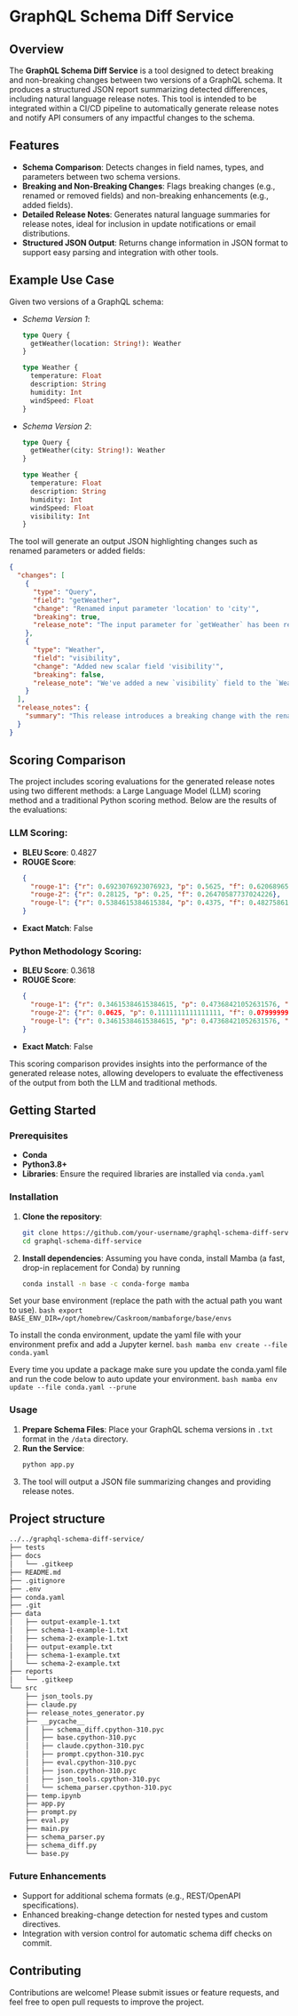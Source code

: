 # GraphQL Schema Diff Service

## Overview
The **GraphQL Schema Diff Service** is a tool designed to detect breaking and non-breaking changes between two versions of a GraphQL schema. It produces a structured JSON report summarizing detected differences, including natural language release notes. This tool is intended to be integrated within a CI/CD pipeline to automatically generate release notes and notify API consumers of any impactful changes to the schema.

## Features
- **Schema Comparison**: Detects changes in field names, types, and parameters between two schema versions.
- **Breaking and Non-Breaking Changes**: Flags breaking changes (e.g., renamed or removed fields) and non-breaking enhancements (e.g., added fields).
- **Detailed Release Notes**: Generates natural language summaries for release notes, ideal for inclusion in update notifications or email distributions.
- **Structured JSON Output**: Returns change information in JSON format to support easy parsing and integration with other tools.

## Example Use Case
Given two versions of a GraphQL schema:
- *Schema Version 1*:
  ```graphql
  type Query {
    getWeather(location: String!): Weather
  }

  type Weather {
    temperature: Float
    description: String
    humidity: Int
    windSpeed: Float
  }
  ```

- *Schema Version 2*:
  ```graphql
  type Query {
    getWeather(city: String!): Weather
  }

  type Weather {
    temperature: Float
    description: String
    humidity: Int
    windSpeed: Float
    visibility: Int
  }
  ```

The tool will generate an output JSON highlighting changes such as renamed parameters or added fields:
```json
{
  "changes": [
    {
      "type": "Query",
      "field": "getWeather",
      "change": "Renamed input parameter 'location' to 'city'",
      "breaking": true,
      "release_note": "The input parameter for `getWeather` has been renamed from `location` to `city`. This is a breaking change, so make sure to update any queries that use `location` to `city`."
    },
    {
      "type": "Weather",
      "field": "visibility",
      "change": "Added new scalar field 'visibility'",
      "breaking": false,
      "release_note": "We've added a new `visibility` field to the `Weather` type. You can now get visibility information in your weather queries without modifying existing ones. This is a non-breaking change."
    }
  ],
  "release_notes": {
    "summary": "This release introduces a breaking change with the renaming of the `location` parameter to `city` in the `getWeather` query, and a non-breaking enhancement with the addition of a new `visibility` field in the `Weather` type."
  }
}
```

## Scoring Comparison
The project includes scoring evaluations for the generated release notes using two different methods: a Large Language Model (LLM) scoring method and a traditional Python scoring method. Below are the results of the evaluations:

### LLM Scoring:
- **BLEU Score**: 0.4827
- **ROUGE Score**: 
  ```json
  {
    "rouge-1": {"r": 0.6923076923076923, "p": 0.5625, "f": 0.6206896502259216},
    "rouge-2": {"r": 0.28125, "p": 0.25, "f": 0.26470587737024226},
    "rouge-l": {"r": 0.5384615384615384, "p": 0.4375, "f": 0.4827586157431629}
  }
  ```
- **Exact Match**: False


### Python Methodology Scoring:
- **BLEU Score**: 0.3618
- **ROUGE Score**: 
  ```json
  {
    "rouge-1": {"r": 0.34615384615384615, "p": 0.47368421052631576, "f": 0.39999999512098766},
    "rouge-2": {"r": 0.0625, "p": 0.1111111111111111, "f": 0.07999999539200027},
    "rouge-l": {"r": 0.34615384615384615, "p": 0.47368421052631576, "f": 0.39999999512098766}
  }
  ```
- **Exact Match**: False

This scoring comparison provides insights into the performance of the generated release notes, allowing developers to evaluate the effectiveness of the output from both the LLM and traditional methods.

## Getting Started

### Prerequisites
- **Conda**
- **Python3.8+**
- **Libraries**: Ensure the required libraries are installed via `conda.yaml`

### Installation
1. **Clone the repository**:
   ```bash
   git clone https://github.com/your-username/graphql-schema-diff-service.git
   cd graphql-schema-diff-service
   ```

2. **Install dependencies**:
Assuming you have conda, install Mamba (a fast, drop-in replacement for Conda) by running
    ```bash
    conda install -n base -c conda-forge mamba
    ```
Set your base environment (replace the path with the actual path you want to use).
    ```bash
        export BASE_ENV_DIR=/opt/homebrew/Caskroom/mambaforge/base/envs
    ```

To install the conda environment, update the yaml file with your environment prefix and add a Jupyter kernel.
    ```bash
        mamba env create --file conda.yaml
    ```

Every time you update a package make sure you update the conda.yaml file and 
run the code below to auto update your environment.
    ```bash
        mamba env update --file conda.yaml --prune
    ```

### Usage
1. **Prepare Schema Files**: Place your GraphQL schema versions in `.txt` format in the `/data` directory.
2. **Run the Service**:
   ```bash
   python app.py
   ```
3. The tool will output a JSON file summarizing changes and providing release notes.

## Project structure

```bash
../../graphql-schema-diff-service/
├── tests
├── docs
│   └── .gitkeep
├── README.md
├── .gitignore
├── .env
├── conda.yaml
├── .git
├── data
│   ├── output-example-1.txt
│   ├── schema-1-example-1.txt
│   ├── schema-2-example-1.txt
│   ├── output-example.txt
│   ├── schema-1-example.txt
│   └── schema-2-example.txt
├── reports
│   └── .gitkeep
└── src
    ├── json_tools.py
    ├── claude.py
    ├── release_notes_generator.py
    ├── __pycache__
    │   ├── schema_diff.cpython-310.pyc
    │   ├── base.cpython-310.pyc
    │   ├── claude.cpython-310.pyc
    │   ├── prompt.cpython-310.pyc
    │   ├── eval.cpython-310.pyc
    │   ├── json.cpython-310.pyc
    │   ├── json_tools.cpython-310.pyc
    │   └── schema_parser.cpython-310.pyc
    ├── temp.ipynb
    ├── app.py
    ├── prompt.py
    ├── eval.py
    ├── main.py
    ├── schema_parser.py
    ├── schema_diff.py
    └── base.py
```

### Future Enhancements
- Support for additional schema formats (e.g., REST/OpenAPI specifications).
- Enhanced breaking-change detection for nested types and custom directives.
- Integration with version control for automatic schema diff checks on commit.

## Contributing
Contributions are welcome! Please submit issues or feature requests, and feel free to open pull requests to improve the project.